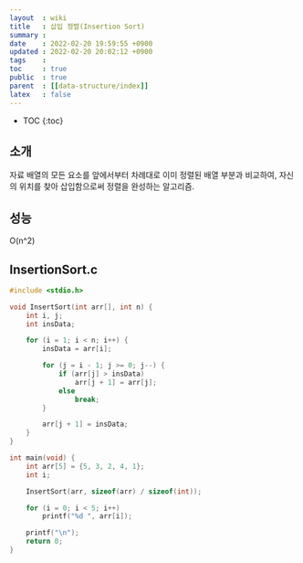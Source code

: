 ```yaml
---
layout  : wiki
title   : 삽입 정렬(Insertion Sort)
summary : 
date    : 2022-02-20 19:59:55 +0900
updated : 2022-02-20 20:02:12 +0900
tags    : 
toc     : true
public  : true
parent  : [[data-structure/index]]
latex   : false
---
```

* TOC
{:toc}

## 소개
자료 배열의 모든 요소를 앞에서부터 차례대로 이미 정렬된 배열 부분과 비교하여, 자신의 위치를 찾아 삽입함으로써 정렬을 완성하는 알고리즘.

## 성능
O(n^2)

## InsertionSort.c
```c
#include <stdio.h>

void InsertSort(int arr[], int n) {
    int i, j;
    int insData;

    for (i = 1; i < n; i++) {
        insData = arr[i];

        for (j = i - 1; j >= 0; j--) {
            if (arr[j] > insData)
                arr[j + 1] = arr[j];
            else
                break;
        }

        arr[j + 1] = insData;
    }
}

int main(void) {
    int arr[5] = {5, 3, 2, 4, 1};
    int i;

    InsertSort(arr, sizeof(arr) / sizeof(int));

    for (i = 0; i < 5; i++)
        printf("%d ", arr[i]);

    printf("\n");
    return 0;
}
```
